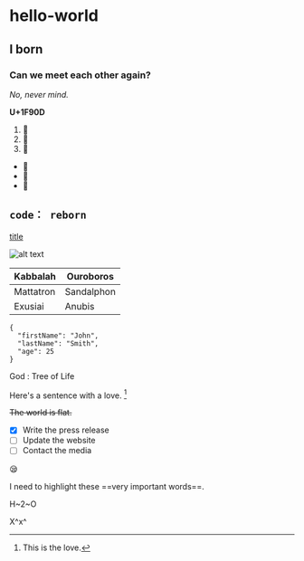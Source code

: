 # hello-world
## I born
### Can we meet each other again?
*No, never mind.*

**U+1F90D**
1. 🤍
2. 🤍
3. 🤍
- 🩵
- 🩵
- 🩵
  
`code： reborn`
---
[title](https://www.example.com)

![alt text](image.jpg)

| Kabbalah | Ouroboros |
| ----------- | ----------- |
| Mattatron | Sandalphon |
| Exusiai | Anubis |

```
{
  "firstName": "John",
  "lastName": "Smith",
  "age": 25
}
```
God
: Tree of Life

Here's a sentence with a love. [^1]

[^1]: This is the love.

~~The world is flat.~~

- [x] Write the press release
- [ ] Update the website
- [ ] Contact the media

 :sleepy:

I need to highlight these ==very important words==.

H~2~O

X^x^
